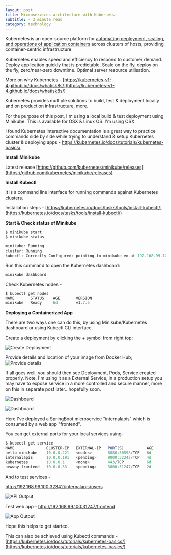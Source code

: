 ```yaml
---
layout: post
title: Microservices architecture with Kubernets
subtitle: - 3 minute read
category: technology
---
```


Kubernetes is an open-source platform for [automating deployment, scaling, and operations of application containers](http://www.slideshare.net/BrianGrant11/wso2con-us-2015-kubernetes-a-platform-for-automating-deployment-scaling-and-operations) across clusters of hosts, providing container-centric infrastructure.

Kubernetes enables speed and efficiency to respond to customer demand. Deploy application quickly that is predictable. Scale on the fly, deploy on the fly, zero/near-zero downtime. Optimal server resource utilisation.

More on why Kubernetes - [https://kubernetes-v1-4.github.io/docs/whatisk8s/](https://kubernetes-v1-4.github.io/docs/whatisk8s/)

Kubernetes provides multiple solutions to build, test & deployment locally and on production infrastructure, [more](https://kubernetes-v1-4.github.io/docs/getting-started-guides/).

For the purpose of this post, I'm using a local build & test deployment using Minikube. This is available for OSX & Linux OS. I'm using OSX.

I found Kubernetes interactive documentation is a great way to practice commands side by side while trying to understand & setup Kubernetes cluster & deploying apps - https://kubernetes.io/docs/tutorials/kubernetes-basics/

**Install Minikube**

Latest release [https://github.com/kubernetes/minikube/releases](https://github.com/kubernetes/minikube/releases)

**Install Kubectl**

It is a command line interface for running commands against Kubernetes clusters.

Installation steps - [https://kubernetes.io/docs/tasks/tools/install-kubectl/](https://kubernetes.io/docs/tasks/tools/install-kubectl/)

**Start & Check status of Minikube**

```java
$ minikube start
$ minikube status

minikube: Running
cluster: Running
kubectl: Correctly Configured: pointing to minikube-vm at 192.168.99.100
```

Run this command to open the Kubernetes dashboard:

```
minikube dashboard
```

Check Kubernetes nodes -

```java
$ kubectl get nodes
NAME       STATUS    AGE       VERSION
minikube   Ready     6d        v1.7.5
```

**Deploying a Containerized App**

There are two ways one can do this, by using Minikube/Kubernetes dashboard or using Kubectl CLI interface.

Create a deployment by clicking the + symbol from right top;

![Create Deployment](https://3.bp.blogspot.com/-Dv5NdI0ZfG8/WdEvOQNr8aI/AAAAAAAACe0/vgfrfE7YCvMi2F7xxN6b1jJD6wrtd8hBgCLcBGAs/s1600/Overview%2B%2B%2BKubernetes%2BDashboard.png)

Provide details and location of your image from Docker Hub;
![Provide details](https://2.bp.blogspot.com/-XGi4BX3przQ/WdEvmHXLIJI/AAAAAAAACe4/TIyLLwVUBe48pJkkyD4fPdra-rhsbPZEACLcBGAs/s1600/Create%2Ban%2Bapp%2B%2B%2BKubernetes%2BDashboard.png)

If all goes well, you should then see Deployment, Pods, Service created properly. Note, I'm using it as a External Service, in a production setup you may have to expose service in a more controlled and secure manner, more on this in separate post later...hopefully soon.

![Dashboard](https://2.bp.blogspot.com/-HvZxb21Gau8/WdEwVUzQGvI/AAAAAAAACfE/w1EGBRlRmGIib7dXcVGXx0OVAzDGiKqsgCLcBGAs/s1600/Workloads%2B%2B%2BKubernetes%2BDashboard.png)

![Dashboard](https://2.bp.blogspot.com/-P9UDBkQJV7M/WdEwR8yZVII/AAAAAAAACfA/wEAoIw-q7301DbmkiU0vD45rh5qUAJOigCLcBGAs/s1600/service%2B%2B%2BKubernetes%2BDashboard.png)

Here I've deployed a SpringBoot microservice "internalapis" which is consumed by a web app "frontend".

You can get external ports for your local services using-

```java
$ kubectl get service
NAME              CLUSTER-IP   EXTERNAL-IP   PORT(S)          AGE
hello-minikube    10.0.0.221   <nodes>       8080:30598/TCP   6d
internalapis      10.0.0.191   <pending>     9000:32342/TCP   4d
kubernetes        10.0.0.1     <none>        443/TCP          6d
newway-frontend   10.0.0.33    <pending>     3000:31247/TCP   2d
```

And to test services - 

http://192.168.99.100:32342/internalapis/users

![API Output](https://4.bp.blogspot.com/-_fTuKjt0h9I/WdEx3wSKjwI/AAAAAAAACfQ/AJfevqqxSfUb2wogrA2iLKSuDChqhvQvQCLcBGAs/s1600/internalapis%2Busers.png)

Test web app -
http://192.168.99.100:31247/frontend

![App Output](https://1.bp.blogspot.com/-slD36eAGnYY/WdEyOXDFKsI/AAAAAAAACfU/pO29IcDrkjUJE5v6GQRfG3_oxJNw1lnLwCLcBGAs/s1600/MP%2BFrontend.png)

Hope this helps to get started.

This can also be achieved using Kubectl commands - [https://kubernetes.io/docs/tutorials/kubernetes-basics/](https://kubernetes.io/docs/tutorials/kubernetes-basics/)
